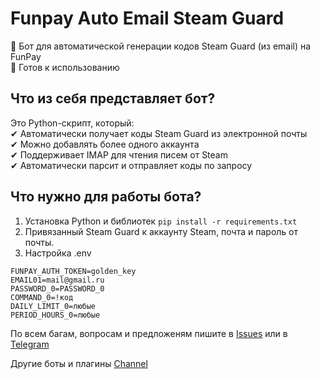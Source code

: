 # Funpay Auto Email Steam Guard

🔐 Бот для автоматической генерации кодов Steam Guard (из email) на FunPay  
📌 Готов к использованию

## Что из себя представляет бот?

Это Python-скрипт, который:      
✔ Автоматически получает коды Steam Guard из электронной почты  
✔ Можно добавлять более одного аккаунта   
✔ Поддерживает IMAP для чтения писем от Steam  
✔ Автоматически парсит и отправляет коды по запросу  

## Что нужно для работы бота?
1. Установка Python и библиотек
```pip install -r requirements.txt```
2. Привязанный Steam Guard к аккаунту Steam, почта и пароль от почты.
3. Настройка .env
```
FUNPAY_AUTH_TOKEN=golden_key
EMAIL01=mail@gmail.ru
PASSWORD_0=PASSWORD_0
COMMAND_0=!код
DAILY_LIMIT_0=любые
PERIOD_HOURS_0=любые
```

По всем багам, вопросам и предложеням пишите в [Issues](https://github.com/tinechelovec/Funpay-Auto-Email-Steam-Guard/issues) или в [Telegram](https://t.me/tinechelovec)

Другие боты и плагины [Channel](https://t.me/by_thc)

